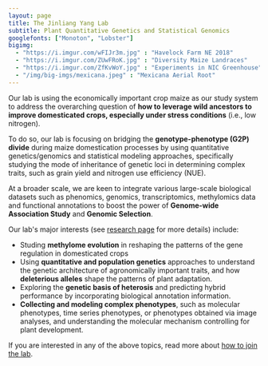 ```yaml
---
layout: page
title: The Jinliang Yang Lab
subtitle: Plant Quantitative Genetics and Statistical Genomics
googlefonts: ["Monoton", "Lobster"]
bigimg:
  - "https://i.imgur.com/wFIJr3m.jpg" : "Havelock Farm NE 2018"
  - "https://i.imgur.com/ZUwFRoK.jpg" : "Diversity Maize Landraces"
  - "https://i.imgur.com/ZfKvWoY.jpg" : "Experiments in NIC Greenhouse"
  - "/img/big-imgs/mexicana.jpeg" : "Mexicana Aerial Root"
---
```


Our lab is using the economically important crop maize as our study system to address the overarching question of __how to leverage wild ancestors to improve domesticated crops, especially under stress conditions__ (i.e., low nitrogen). 

To do so, our lab is focusing on bridging the __genotype-phenotype (G2P) divide__ during maize domestication processes by using quantitative genetics/genomics and statistical modeling approaches, specifically studying the mode of inheritance of genetic loci in determining complex traits, such as grain yield and nitrogen use efficiency (NUE).

At a broader scale, we are keen to integrate various large-scale biological datasets such as phenomics, genomics, transcriptomics, methylomics data and functional annotations to boost the power of **Genome-wide Association Study** and **Genomic Selection**.

Our lab's major interests (see [research page](/research/) for more details) include: 
 - Studing **methylome evolution** in reshaping the patterns of the gene regulation in domesticated crops
 - Using **quantitative and population genetics** approaches to understand the genetic architecture of agronomically important traits, and how **deleterious alleles** shape the patterns of plant adaptation.  
 - Exploring the **genetic basis of heterosis** and predicting hybrid performance by incorporating biological annotation information.  
 - **Collecting and modeling complex phenotypes**, such as molecular phenotypes, time series phenotypes, or phenotypes obtained via image analyses, and understanding the molecular mechanism controlling for plant development.  

If you are interested in any of the above topics, read more about [how to join the lab](/positions).
